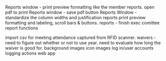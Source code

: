 
Reports window - print preview formatting like the member reports. open pdf to print
Reports window - save pdf button
Reports Window - standardize the column widths and justification
reports print preview formatting and labeling, scroll bars & buttons.
reports - finish exec comittee report functions

import csv for meeting attendance captured from RFID scanner. 
waivers - need to figure out whether or not to use year. need to evaluate how long the waiver is good for.
background images
icon images
log in/user accounts 
logging actions 
web app 